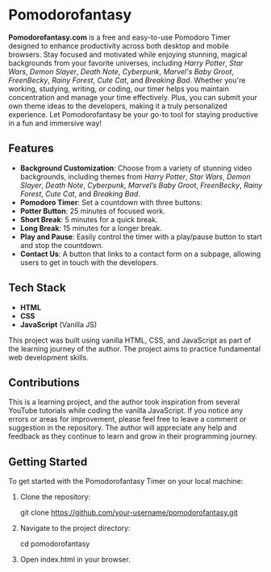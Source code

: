 # Pomodorofantasy

**Pomodorofantasy.com** is a free and easy-to-use Pomodoro Timer designed to enhance productivity across both desktop and mobile browsers. Stay focused and motivated while enjoying stunning, magical backgrounds from your favorite universes, including _Harry Potter_, _Star Wars_, _Demon Slayer_, _Death Note_, _Cyberpunk_, _Marvel's Baby Groot_, _FreenBecky_, _Rainy Forest_, _Cute Cat_, and _Breaking Bad_. Whether you're working, studying, writing, or coding, our timer helps you maintain concentration and manage your time effectively. Plus, you can submit your own theme ideas to the developers, making it a truly personalized experience. Let Pomodorofantasy be your go-to tool for staying productive in a fun and immersive way!

## Features

- **Background Customization**: Choose from a variety of stunning video backgrounds, including themes from _Harry Potter_, _Star Wars_, _Demon Slayer_, _Death Note_, _Cyberpunk_, _Marvel’s Baby Groot_, _FreenBecky_, _Rainy Forest_, _Cute Cat_, and _Breaking Bad_.
- **Pomodoro Timer**: Set a countdown with three buttons:
- **Potter Button**: 25 minutes of focused work.
- **Short Break**: 5 minutes for a quick break.
- **Long Break**: 15 minutes for a longer break.
- **Play and Pause**: Easily control the timer with a play/pause button to start and stop the countdown.
- **Contact Us**: A button that links to a contact form on a subpage, allowing users to get in touch with the developers.

## Tech Stack

- **HTML**
- **CSS**
- **JavaScript** (Vanilla JS)

This project was built using vanilla HTML, CSS, and JavaScript as part of the learning journey of the author. The project aims to practice fundamental web development skills.

## Contributions

This is a learning project, and the author took inspiration from several YouTube tutorials while coding the vanilla JavaScript. If you notice any errors or areas for improvement, please feel free to leave a comment or suggestion in the repository. The author will appreciate any help and feedback as they continue to learn and grow in their programming journey.

## Getting Started

To get started with the Pomodorofantasy Timer on your local machine:

1. Clone the repository:

   git clone https://github.com/your-username/pomodorofantasy.git

2. Navigate to the project directory:

   cd pomodorofantasy

3. Open index.html in your browser.
